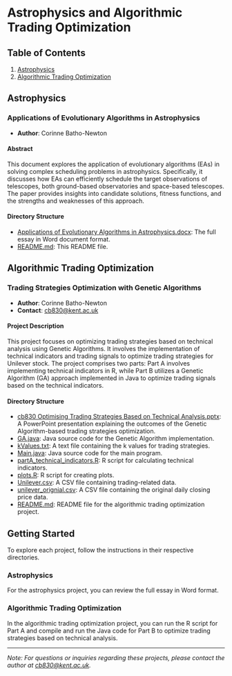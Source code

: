 # Astrophysics and Algorithmic Trading Optimization

## Table of Contents
1. [Astrophysics](#astrophysics)
2. [Algorithmic Trading Optimization](#algorithmic-trading-optimization)

## Astrophysics

### Applications of Evolutionary Algorithms in Astrophysics
- **Author**: Corinne Batho-Newton

#### Abstract
This document explores the application of evolutionary algorithms (EAs) in solving complex scheduling problems in astrophysics. Specifically, it discusses how EAs can efficiently schedule the target observations of telescopes, both ground-based observatories and space-based telescopes. The paper provides insights into candidate solutions, fitness functions, and the strengths and weaknesses of this approach.

#### Directory Structure
- [Applications of Evolutionary Algorithms in Astrophysics.docx](./Applications%20of%20Evolutionary%20Algorithms%20in%20Astrophysics.docx): The full essay in Word document format.
- [README.md](./README.md): This README file.

## Algorithmic Trading Optimization

### Trading Strategies Optimization with Genetic Algorithms
- **Author**: Corinne Batho-Newton
- **Contact**: [cb830@kent.ac.uk](mailto:cb830@kent.ac.uk)

#### Project Description
This project focuses on optimizing trading strategies based on technical analysis using Genetic Algorithms. It involves the implementation of technical indicators and trading signals to optimize trading strategies for Unilever stock. The project comprises two parts: Part A involves implementing technical indicators in R, while Part B utilizes a Genetic Algorithm (GA) approach implemented in Java to optimize trading signals based on the technical indicators.

#### Directory Structure
- [cb830 Optimising Trading Strategies Based on Technical Analysis.pptx](./Algorithmic_Trading_Strategy_Optimisation/cb830%20Optimising%20Trading%20Strategies%20Based%20on%20Technical%20Analysis.pptx): A PowerPoint presentation explaining the outcomes of the Genetic Algorithm-based trading strategies optimization.
- [GA.java](./Algorithmic_Trading_Strategy_Optimisation/GA.java): Java source code for the Genetic Algorithm implementation.
- [kValues.txt](./Algorithmic_Trading_Strategy_Optimisation/kValues.txt): A text file containing the k values for trading strategies.
- [Main.java](./Algorithmic_Trading_Strategy_Optimisation/Main.java): Java source code for the main program.
- [partA_technical_indicators.R](./Algorithmic_Trading_Strategy_Optimisation/partA_technical_indicators.R): R script for calculating technical indicators.
- [plots.R](./Algorithmic_Trading_Strategy_Optimisation/plots.R): R script for creating plots.
- [Unilever.csv](./Algorithmic_Trading_Strategy_Optimisation/Unilever.csv): A CSV file containing trading-related data.
- [unilever_orignial.csv](./Algorithmic_Trading_Strategy_Optimisation/unilever_orignial.csv): A CSV file containing the original daily closing price data.
- [README.md](./Algorithmic_Trading_Strategy_Optimisation/README.md): README file for the algorithmic trading optimization project.

## Getting Started
To explore each project, follow the instructions in their respective directories.

### Astrophysics
For the astrophysics project, you can review the full essay in Word format.

### Algorithmic Trading Optimization
In the algorithmic trading optimization project, you can run the R script for Part A and compile and run the Java code for Part B to optimize trading strategies based on technical analysis.

---

*Note: For questions or inquiries regarding these projects, please contact the author at [cb830@kent.ac.uk](mailto:cb830@kent.ac.uk).*

